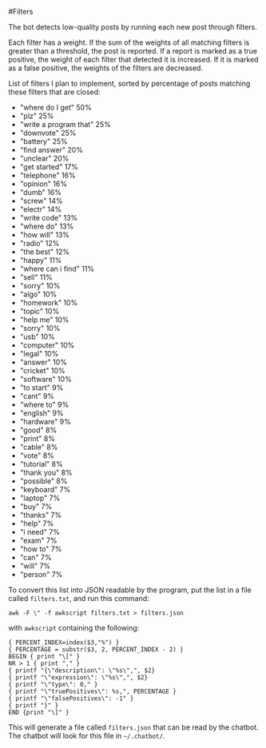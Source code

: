 #Filters

The bot detects low-quality posts by running each new post through filters.

Each filter has a weight.  If the sum of the weights of all matching filters is greater than a threshold,
the post is reported.  If a report is marked as a true positive, the weight of each filter that detected it is increased.  If it is marked as a false positive, the weights of the filters are decreased.

List of filters I plan to implement, sorted by percentage of posts matching these filters that are closed:

- "where do I get" 50%
- "plz" 25%
- "write a program that" 25%
- "downvote" 25%
- "battery" 25%
- "find answer" 20%
- "unclear" 20%
- "get started" 17%
- "telephone" 16%
- "opinion" 16%
- "dumb" 16%
- "screw" 14%
- "electr" 14%
- "write code" 13%
- "where do" 13%
- "how will" 13%
- "radio" 12%
- "the best" 12%
- "happy" 11%
- "where can i find" 11%
- "sell" 11%
- "sorry" 10%
- "algo" 10%
- "homework" 10%
- "topic" 10%
- "help me" 10%
- "sorry" 10%
- "usb" 10%
- "computer" 10%
- "legal" 10%
- "answer" 10%
- "cricket" 10%
- "software" 10%
- "to start" 9%
- "cant" 9%
- "where to" 9%
- "english" 9%
- "hardware" 9%
- "good" 8%
- "print" 8%
- "cable" 8%
- "vote" 8%
- "tutorial" 8%
- "thank you" 8%
- "possible" 8%
- "keyboard" 7%
- "laptop" 7%
- "buy" 7%
- "thanks" 7%
- "help" 7%
- "i need" 7%
- "exam" 7%
- "how to" 7%
- "can" 7%
- "will" 7%
- "person" 7%

To convert this list into JSON readable by the program, put the list in a file called `filters.txt`, and run this command:
    
    awk -F \" -f awkscript filters.txt > filters.json

with `awkscript` containing the following:

    { PERCENT_INDEX=index($3,"%") }
    { PERCENTAGE = substr($3, 2, PERCENT_INDEX - 2) }
    BEGIN { print "\[" }
    NR > 1 { print "," }
    { printf "{\"description\": \"%s\",", $2}
    { printf "\"expression\": \"%s\",", $2}
    { printf "\"type\": 0," }
    { printf "\"truePositives\": %s,", PERCENTAGE }
    { printf "\"falsePositives\": -1" }
    { printf "}" }
    END {print "\]" }
    
This will generate a file called `filters.json` that can be read by the chatbot.  The chatbot will look for this file in `~/.chatbot/`.
